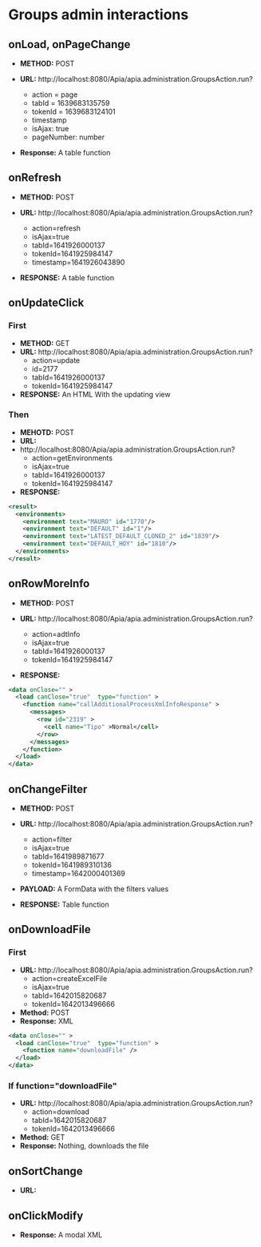 # Groups admin interactions

## onLoad, onPageChange

- **METHOD:** POST
- **URL:** http://localhost:8080/Apia/apia.administration.GroupsAction.run?

  - action = page
  - tabId = 1639683135759
  - tokenId = 1639683124101
  - timestamp
  - isAjax: true
  - pageNumber: number

- **Response:** A table function

## onRefresh

- **METHOD:** POST
- **URL:** http://localhost:8080/Apia/apia.administration.GroupsAction.run?

  - action=refresh
  - isAjax=true
  - tabId=1641926000137
  - tokenId=1641925984147
  - timestamp=1641926043890

- **RESPONSE:** A table function

## onUpdateClick

### First

- **METHOD:** GET
- **URL:** http://localhost:8080/Apia/apia.administration.GroupsAction.run?
  - action=update
  - id=2177
  - tabId=1641926000137
  - tokenId=1641925984147
- **RESPONSE:** An HTML With the updating view

### Then

- **MEHOTD:** POST
- **URL:**
- http://localhost:8080/Apia/apia.administration.GroupsAction.run?
  - action=getEnvironments
  - isAjax=true
  - tabId=1641926000137
  - tokenId=1641925984147
- **RESPONSE:**

```xml
<result>
  <environments>
    <environment text="MAURO" id="1770"/>
    <environment text="DEFAULT" id="1"/>
    <environment text="LATEST_DEFAULT_CLONED_2" id="1839"/>
    <environment text="DEFAULT_HOY" id="1810"/>
  </environments>
</result>
```

## onRowMoreInfo

- **METHOD:** POST
- **URL:** http://localhost:8080/Apia/apia.administration.GroupsAction.run?

  - action=adtInfo
  - isAjax=true
  - tabId=1641926000137
  - tokenId=1641925984147

- **RESPONSE:**

```xml
<data onClose="" >
  <load canClose="true"  type="function" >
    <function name="callAdditionalProcessXmlInfoResponse" >
      <messages>
        <row id="2319" >
          <cell name="Tipo" >Normal</cell>
        </row>
      </messages>
    </function>
  </load>
</data>
```

## onChangeFilter

- **METHOD:** POST
- **URL:** http://localhost:8080/Apia/apia.administration.GroupsAction.run?

  - action=filter
  - isAjax=true
  - tabId=1641989871677
  - tokenId=1641989310136
  - timestamp=1642000401369

- **PAYLOAD:** A FormData with the filters values

- **RESPONSE:** Table function

## onDownloadFile

### First

- **URL:** http://localhost:8080/Apia/apia.administration.GroupsAction.run?
  - action=createExcelFile
  - isAjax=true
  - tabId=1642015820687
  - tokenId=1642013496666
- **Method:** POST
- **Response:** XML

```xml
<data onClose="" >
  <load canClose="true"  type="function" >
    <function name="downloadFile" />
  </load>
</data>
```

### If function="downloadFile"

- **URL:** http://localhost:8080/Apia/apia.administration.GroupsAction.run?
  - action=download
  - tabId=1642015820687
  - tokenId=1642013496666
- **Method:** GET
- **Response:** Nothing, downloads the file

## onSortChange

- **URL:**

## onClickModify

- **Response:** A modal XML

```xml

```
